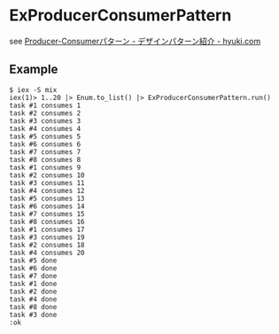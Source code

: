 # ExProducerConsumerPattern

see [Producer-Consumerパターン - デザインパターン紹介 - hyuki.com](https://www.hyuki.com/dp/dpinfo.html#ProducerConsumer)

## Example

```
$ iex -S mix
iex(1)> 1..20 |> Enum.to_list() |> ExProducerConsumerPattern.run()
task #1 consumes 1
task #2 consumes 2
task #3 consumes 3
task #4 consumes 4
task #5 consumes 5
task #6 consumes 6
task #7 consumes 7
task #8 consumes 8
task #1 consumes 9
task #2 consumes 10
task #3 consumes 11
task #4 consumes 12
task #5 consumes 13
task #6 consumes 14
task #7 consumes 15
task #8 consumes 16
task #1 consumes 17
task #3 consumes 19
task #2 consumes 18
task #4 consumes 20
task #5 done
task #6 done
task #7 done
task #1 done
task #2 done
task #4 done
task #8 done
task #3 done
:ok
```

